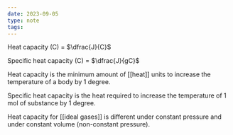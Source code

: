 ```yaml
---
date: 2023-09-05
type: note
tags: 
---
```


Heat capacity (C) = $\dfrac{J}{C}$

Specific heat capacity (C) = $\dfrac{J}{gC}$

Heat capacity is the minimum amount of [[heat]] units to increase the temperature of a body by 1 degree.

Specific heat capacity is the heat required to increase the temperature of 1 mol of substance by 1 degree.

Heat capacity for [[ideal gases]] is different under constant pressure and under constant volume (non-constant pressure).